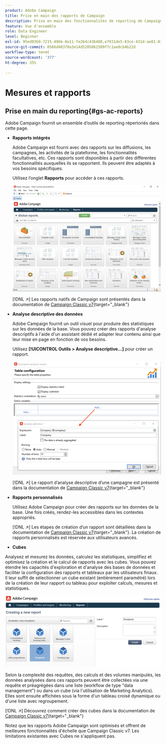 ```yaml
---
product: Adobe Campaign
title: Prise en main des rapports de Campaign
description: Prise en main des fonctionnalités de reporting de Campaign
feature: Vue d'ensemble
role: Data Engineer
level: Beginner
exl-id: 95ed0369-7215-496b-8e11-fe264c436488,e7931de5-83ce-431d-ae81-83793d257550
source-git-commit: 0566d40370a3e14d5205861509f7c1ae8cb4b22d
workflow-type: tm+mt
source-wordcount: '377'
ht-degree: 35%

---
```


# Mesures et rapports

## Prise en main du reporting{#gs-ac-reports}

Adobe Campaign fournit un ensemble d’outils de reporting répertoriés dans cette page.

* **Rapports intégrés**

   Adobe Campaign est fourni avec des rapports sur les diffusions, les campagnes, les activités de la plateforme, les fonctionnalités facultatives, etc. Ces rapports sont disponibles à partir des différentes fonctionnalités auxquelles ils se rapportent. Ils peuvent être adaptés à vos besoins spécifiques.

   Utilisez l’onglet **Rapports** pour accéder à ces rapports.

   ![](assets/built-in-reports.png)

   [!DNL :arrow_upper_right:] Les rapports natifs de Campaign sont présentés dans la documentation de  [Campaign Classic v7](https://experienceleague.adobe.com/docs/campaign-classic/using/reporting/accessing-built-in-reports/about-campaign-built-in-reports.html){target=&quot;_blank&quot;}

* **Analyse descriptive des données**

   Adobe Campaign fournit un outil visuel pour produire des statistiques sur les données de la base. Vous pouvez créer des rapports d&#39;analyse descriptifs à l&#39;aide d&#39;un assistant dédié et adapter leur contenu ainsi que leur mise en page en fonction de vos besoins.

   Utilisez **[!UICONTROL Outils > Analyse descriptive...]** pour créer un rapport.

   ![](assets/desc-analysis-report.png)

   [!DNL :arrow_upper_right:] Le rapport d’analyse descriptive d’une campagne est présenté dans la documentation de  [Campaign Classic v7](https://experienceleague.adobe.com/docs/campaign-classic/using/reporting/analyzing-populations/about-descriptive-analysis.html){target=&quot;_blank&quot;}

* **Rapports personnalisés**

   Utilisez Adobe Campaign pour créer des rapports sur les données de la base. Une fois créés, rendez-les accessibles dans les contextes appropriés.

   [!DNL :arrow_upper_right:] Les étapes de création d’un rapport sont détaillées dans la documentation de  [Campaign Classic v7](https://experienceleague.adobe.com/docs/campaign-classic/using/reporting/creating-new-reports/about-reports-creation-in-campaign.html){target=&quot;_blank&quot;}. La création de rapports personnalisés est réservée aux utilisateurs avancés.

* **Cubes**

   
Analysez et mesurez les données, calculez les statistiques, simplifiez et optimisez la création et le calcul de rapports avec les cubes.  Vous pouvez étendre les capacités d&#39;exploration et d&#39;analyse des bases de données et faciliter la configuration des rapports et tableaux par les utilisateurs finaux. Il leur suffit de sélectionner un cube existant (entièrement paramétré) lors de la création de leur rapport ou tableau pour exploiter calculs, mesures et statistiques.

   ![](assets/create-a-report.png)

   Selon la complexité des requêtes, des calculs et des volumes manipulés, les données analysées dans ces rapports peuvent être collectées via une requête et préagrégées dans une liste (workflow de type &quot;data management&quot;) ou dans un cube (via l&#39;utilisation de Marketing Analytics). Elles sont ensuite affichées sous la forme d&#39;un tableau croisé dynamique ou d&#39;une liste avec regroupement.

   [!DNL :arrow_upper_right:] Découvrez comment créer des cubes dans la documentation de  [Campaign Classic v7](https://experienceleague.adobe.com/docs/campaign-classic/using/reporting/designing-reports-with-cubes/about-cubes.html){target=&quot;_blank&quot;}


Notez que les rapports Adobe Campaign sont optimisés et offrent de meilleures fonctionnalités d&#39;échelle que Campaign Classic v7. Les limitations existantes avec Cubes ne s&#39;appliquent pas.

